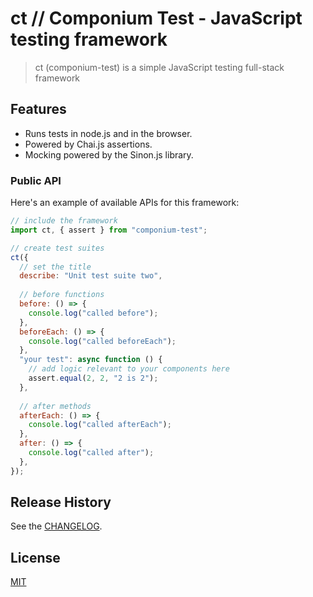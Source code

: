# ct // Componium Test - JavaScript testing framework

> ct (componium-test) is a simple JavaScript testing full-stack framework
 
## Features

* Runs tests in node.js and in the browser.
* Powered by Chai.js assertions.
* Mocking powered by the Sinon.js library.

### Public API

Here's an example of available APIs for this framework:

```js
// include the framework
import ct, { assert } from "componium-test";

// create test suites
ct({
  // set the title
  describe: "Unit test suite two",
    
  // before functions  
  before: () => {
    console.log("called before");
  },
  beforeEach: () => {
    console.log("called beforeEach");
  },
  "your test": async function () {
    // add logic relevant to your components here  
    assert.equal(2, 2, "2 is 2");
  },
  
  // after methods  
  afterEach: () => {
    console.log("called afterEach");
  },
  after: () => {
    console.log("called after");
  },
});

```

## Release History

See the [CHANGELOG](CHANGELOG.md).

## License

[MIT](LICENSE)